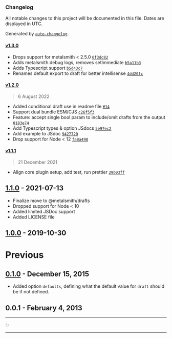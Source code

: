 ### Changelog

All notable changes to this project will be documented in this file. Dates are displayed in UTC.

Generated by [`auto-changelog`](https://github.com/CookPete/auto-changelog).

#### [v1.3.0](https://github.com/metalsmith/drafts/compare/v1.2.0...v1.3.0)

- Drops support for metalsmith &lt; 2.5.0 [`0f3dc82`](https://github.com/metalsmith/drafts/commit/0f3dc82a94505c6292f59900c9e2affde0b35c54)
- Adds metalsmith.debug logs, removes setImmediate [`b5a11b3`](https://github.com/metalsmith/drafts/commit/b5a11b31ca969178c30e32393770597974730f89)
- Adds Typescript support [`b5d43c7`](https://github.com/metalsmith/drafts/commit/b5d43c7af9847068d05a18210358c68940f2972e)
- Renames default export to draft for better intellisense [`4dd20fc`](https://github.com/metalsmith/drafts/commit/4dd20fc5475a34f12a950330d5f2fce3345b0f9e)

#### [v1.2.0](https://github.com/metalsmith/drafts/compare/v1.1.1...v1.2.0)

> 6 August 2022

- Added conditional draft use in readme file [`#14`](https://github.com/metalsmith/drafts/pull/14)
- Support dual bundle ESM/CJS [`c26f5f3`](https://github.com/metalsmith/drafts/commit/c26f5f396e92ccfaa1a45a3db6bdf147e7fe1eb1)
- Feature: accept single bool param to include/omit drafts from the output [`0183e74`](https://github.com/metalsmith/drafts/commit/0183e740a74e929e080520b0f425f0687e0ce9d1)
- Add Typescript types & option JSdocs [`5e97ec2`](https://github.com/metalsmith/drafts/commit/5e97ec2232202d0a775aff64536975a3f4f9d646)
- Add example to JSdoc [`9427720`](https://github.com/metalsmith/drafts/commit/9427720b04424da570b00f2e4979e47069665ffd)
- Drop support for Node &lt; 12 [`fa8a498`](https://github.com/metalsmith/drafts/commit/fa8a49826a898b3e54f95e25aa8e6e6bbee571da)

#### [v1.1.1](https://github.com/metalsmith/drafts/compare/v1.1.0...v1.1.1)

> 21 December 2021

- Align core plugin setup, add test, run prettier [`29b03ff`](https://github.com/metalsmith/drafts/commit/29b03ffa8cf34b98502e1f99491cbaac9955ce34)

<!-- auto-changelog-above -->

## [1.1.0][] - 2021-07-13

- Finalize move to @metalsmith/drafts
- Dropped support for Node < 10
- Added limited JSDoc support
- Added LICENSE file

## [1.0.0][] - 2019-10-30

# Previous

## [0.1.0][] - December 15, 2015

- Added option `defaults`, defining what the default value for `draft` should be if not defined.

## 0.0.1 - February 4, 2013

---

:sparkles:

---

[unreleased]: https://github.com/metalsmith/drafts/compare/v1.1.0...HEAD
[1.1.0]: https://github.com/metalsmith/drafts/compare/v1.0.0...v1.1.0
[1.0.0]: https://github.com/metalsmith/drafts/compare/v0.1.0...v1.0.0
[0.1.0]: https://github.com/metalsmith/drafts/compare/v0.0.1...v0.1.0
